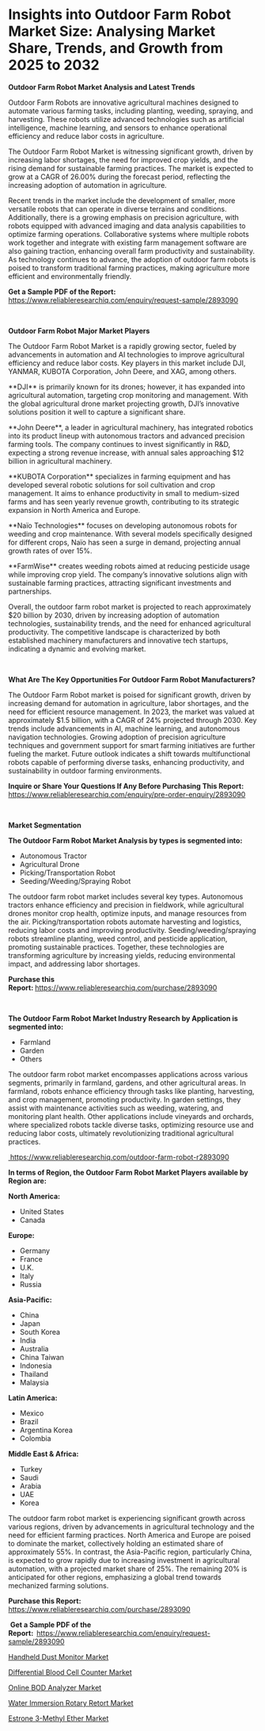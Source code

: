 <p><h1>Insights into Outdoor Farm Robot Market Size: Analysing Market Share, Trends, and Growth from 2025 to 2032</h1></p><p><strong>Outdoor Farm Robot Market Analysis and Latest Trends</strong></p>
<p><p>Outdoor Farm Robots are innovative agricultural machines designed to automate various farming tasks, including planting, weeding, spraying, and harvesting. These robots utilize advanced technologies such as artificial intelligence, machine learning, and sensors to enhance operational efficiency and reduce labor costs in agriculture.</p><p>The Outdoor Farm Robot Market is witnessing significant growth, driven by increasing labor shortages, the need for improved crop yields, and the rising demand for sustainable farming practices. The market is expected to grow at a CAGR of 26.00% during the forecast period, reflecting the increasing adoption of automation in agriculture.</p><p>Recent trends in the market include the development of smaller, more versatile robots that can operate in diverse terrains and conditions. Additionally, there is a growing emphasis on precision agriculture, with robots equipped with advanced imaging and data analysis capabilities to optimize farming operations. Collaborative systems where multiple robots work together and integrate with existing farm management software are also gaining traction, enhancing overall farm productivity and sustainability. As technology continues to advance, the adoption of outdoor farm robots is poised to transform traditional farming practices, making agriculture more efficient and environmentally friendly.</p></p>
<p><strong>Get a Sample PDF of the Report:&nbsp;</strong> <a href="https://www.reliableresearchiq.com/enquiry/request-sample/2893090?utm_campaign=103&utm_medium=2&utm_source=Github&utm_content=ia&utm_term=15032025&utm_id=outdoor-farm-robot">https://www.reliableresearchiq.com/enquiry/request-sample/2893090</a></p>
<p>&nbsp;</p>
<p><strong>Outdoor Farm Robot Major Market Players</strong></p>
<p><p>The Outdoor Farm Robot Market is a rapidly growing sector, fueled by advancements in automation and AI technologies to improve agricultural efficiency and reduce labor costs. Key players in this market include DJI, YANMAR, KUBOTA Corporation, John Deere, and XAG, among others.</p><p>**DJI** is primarily known for its drones; however, it has expanded into agricultural automation, targeting crop monitoring and management. With the global agricultural drone market projecting growth, DJI’s innovative solutions position it well to capture a significant share.</p><p>**John Deere**, a leader in agricultural machinery, has integrated robotics into its product lineup with autonomous tractors and advanced precision farming tools. The company continues to invest significantly in R&D, expecting a strong revenue increase, with annual sales approaching $12 billion in agricultural machinery.</p><p>**KUBOTA Corporation** specializes in farming equipment and has developed several robotic solutions for soil cultivation and crop management. It aims to enhance productivity in small to medium-sized farms and has seen yearly revenue growth, contributing to its strategic expansion in North America and Europe.</p><p>**Naïo Technologies** focuses on developing autonomous robots for weeding and crop maintenance. With several models specifically designed for different crops, Naïo has seen a surge in demand, projecting annual growth rates of over 15%.</p><p>**FarmWise** creates weeding robots aimed at reducing pesticide usage while improving crop yield. The company’s innovative solutions align with sustainable farming practices, attracting significant investments and partnerships.</p><p>Overall, the outdoor farm robot market is projected to reach approximately $20 billion by 2030, driven by increasing adoption of automation technologies, sustainability trends, and the need for enhanced agricultural productivity. The competitive landscape is characterized by both established machinery manufacturers and innovative tech startups, indicating a dynamic and evolving market.</p></p>
<p>&nbsp;</p>
<p><strong>What Are The Key Opportunities For Outdoor Farm Robot Manufacturers?</strong></p>
<p><p>The Outdoor Farm Robot market is poised for significant growth, driven by increasing demand for automation in agriculture, labor shortages, and the need for efficient resource management. In 2023, the market was valued at approximately $1.5 billion, with a CAGR of 24% projected through 2030. Key trends include advancements in AI, machine learning, and autonomous navigation technologies. Growing adoption of precision agriculture techniques and government support for smart farming initiatives are further fueling the market. Future outlook indicates a shift towards multifunctional robots capable of performing diverse tasks, enhancing productivity, and sustainability in outdoor farming environments.</p></p>
<p><strong>Inquire or Share Your Questions If Any Before Purchasing This Report:</strong> <a href="https://www.reliableresearchiq.com/enquiry/pre-order-enquiry/2893090?utm_campaign=103&utm_medium=2&utm_source=Github&utm_content=ia&utm_term=15032025&utm_id=outdoor-farm-robot">https://www.reliableresearchiq.com/enquiry/pre-order-enquiry/2893090</a></p>
<p>&nbsp;</p>
<p><strong>Market Segmentation</strong></p>
<p><strong>The Outdoor Farm Robot Market Analysis by types is segmented into:</strong></p>
<p><ul><li>Autonomous Tractor</li><li>Agricultural Drone</li><li>Picking/Transportation Robot</li><li>Seeding/Weeding/Spraying Robot</li></ul></p>
<p><p>The outdoor farm robot market includes several key types. Autonomous tractors enhance efficiency and precision in fieldwork, while agricultural drones monitor crop health, optimize inputs, and manage resources from the air. Picking/transportation robots automate harvesting and logistics, reducing labor costs and improving productivity. Seeding/weeding/spraying robots streamline planting, weed control, and pesticide application, promoting sustainable practices. Together, these technologies are transforming agriculture by increasing yields, reducing environmental impact, and addressing labor shortages.</p></p>
<p><strong>Purchase this Report:&nbsp;</strong><a href="https://www.reliableresearchiq.com/purchase/2893090?utm_campaign=103&utm_medium=2&utm_source=Github&utm_content=ia&utm_term=15032025&utm_id=outdoor-farm-robot">https://www.reliableresearchiq.com/purchase/2893090</a></p>
<p>&nbsp;</p>
<p><strong>The Outdoor Farm Robot Market Industry Research by Application is segmented into:</strong></p>
<p><ul><li>Farmland</li><li>Garden</li><li>Others</li></ul></p>
<p><p>The outdoor farm robot market encompasses applications across various segments, primarily in farmland, gardens, and other agricultural areas. In farmland, robots enhance efficiency through tasks like planting, harvesting, and crop management, promoting productivity. In garden settings, they assist with maintenance activities such as weeding, watering, and monitoring plant health. Other applications include vineyards and orchards, where specialized robots tackle diverse tasks, optimizing resource use and reducing labor costs, ultimately revolutionizing traditional agricultural practices.</p></p>
<p><a href="https://www.reliableresearchiq.com/outdoor-farm-robot-r2893090?utm_campaign=103&utm_medium=2&utm_source=Github&utm_content=ia&utm_term=15032025&utm_id=outdoor-farm-robot">&nbsp;https://www.reliableresearchiq.com/outdoor-farm-robot-r2893090</a></p>
<p><strong>In terms of Region, the Outdoor Farm Robot Market Players available by Region are:</strong></p>
<p>
    <p> <strong> North America: </strong>
        <ul>
            <li>United States</li>
            <li>Canada</li>
        </ul>
        </p> 
    <p> <strong> Europe: </strong>
        <ul>
            <li>Germany</li>
            <li>France</li>
            <li>U.K.</li>
            <li>Italy</li>
            <li>Russia</li>
        </ul>
        </p> 
    <p> <strong> Asia-Pacific: </strong>
        <ul>
            <li>China</li>
            <li>Japan</li>
            <li>South Korea</li>
            <li>India</li>
            <li>Australia</li>
            <li>China Taiwan</li>
            <li>Indonesia</li>
            <li>Thailand</li>
            <li>Malaysia</li>
        </ul>
        </p> 
    <p> <strong> Latin America: </strong>
        <ul>
            <li>Mexico</li>
            <li>Brazil</li>
            <li>Argentina Korea</li>
            <li>Colombia</li>
        </ul>
        </p> 
    <p> <strong> Middle East & Africa: </strong>
        <ul>
            <li>Turkey</li>
            <li>Saudi</li>
            <li>Arabia</li>
            <li>UAE</li>
            <li>Korea</li>
        </ul>
    </p>
    </p>
<p><p>The outdoor farm robot market is experiencing significant growth across various regions, driven by advancements in agricultural technology and the need for efficient farming practices. North America and Europe are poised to dominate the market, collectively holding an estimated share of approximately 55%. In contrast, the Asia-Pacific region, particularly China, is expected to grow rapidly due to increasing investment in agricultural automation, with a projected market share of 25%. The remaining 20% is anticipated for other regions, emphasizing a global trend towards mechanized farming solutions.</p></p>
<p><strong>Purchase this Report: </strong><a href="https://www.reliableresearchiq.com/purchase/2893090?utm_campaign=103&utm_medium=2&utm_source=Github&utm_content=ia&utm_term=15032025&utm_id=outdoor-farm-robot">https://www.reliableresearchiq.com/purchase/2893090</a></p>
<p>&nbsp;<strong>Get a Sample PDF of the Report:&nbsp;&nbsp;</strong><a href="https://www.reliableresearchiq.com/enquiry/request-sample/2893090?utm_campaign=103&utm_medium=2&utm_source=Github&utm_content=ia&utm_term=15032025&utm_id=outdoor-farm-robot">https://www.reliableresearchiq.com/enquiry/request-sample/2893090</a></p>
<p><strong></strong></p>
<p><p><a href="https://github.com/pupekironim/Market-Research-Report-List-1/blob/main/handheld-dust-monitor-market.md?utm_campaign=103&utm_medium=2&utm_source=Github&utm_content=ia&utm_term=15032025&utm_id=outdoor-farm-robot">Handheld Dust Monitor Market</a></p><p><a href="https://github.com/siriocooch4a/Market-Research-Report-List-1/blob/main/differential-blood-cell-counter-market.md?utm_campaign=103&utm_medium=2&utm_source=Github&utm_content=ia&utm_term=15032025&utm_id=outdoor-farm-robot">Differential Blood Cell Counter Market</a></p><p><a href="https://github.com/sakuniniray98/Market-Research-Report-List-1/blob/main/online-bod-analyzer-market.md?utm_campaign=103&utm_medium=2&utm_source=Github&utm_content=ia&utm_term=15032025&utm_id=outdoor-farm-robot">Online BOD Analyzer Market</a></p><p><a href="https://github.com/yakobotege/Market-Research-Report-List-1/blob/main/water-immersion-rotary-retort-market.md?utm_campaign=103&utm_medium=2&utm_source=Github&utm_content=ia&utm_term=15032025&utm_id=outdoor-farm-robot">Water Immersion Rotary Retort Market</a></p><p><a href="https://github.com/ertssmelov0/Market-Research-Report-List-1/blob/main/estrone-3-methyl-ether-market.md?utm_campaign=103&utm_medium=2&utm_source=Github&utm_content=ia&utm_term=15032025&utm_id=outdoor-farm-robot">Estrone 3-Methyl Ether Market</a></p></p>